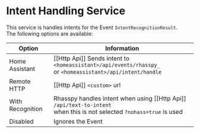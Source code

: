 # Intent Handling Service

This service is handles intents for the Event `IntentRecognitionResult`.
<br/>The following options are available:

| Option           | Information                                                                                                                | 
|------------------|----------------------------------------------------------------------------------------------------------------------------|
| Home Assistant   | [[Http Api]] Sends intent to <br/>`<homeassistant>/api/events/rhasspy_` <br/>or `<homeassistant>/api/intent/handle`        | 
| Remote HTTP      | [[Http Api]] `<custom>` url                                                                                                | 
| With Recognition | Rhasspy handles intent when using [[Http Api]] `/api/text-to-intent` <br/>when this is not selected `?nohass=true` is used | 
| Disabled         | Ignores the Event                                                                                                          | 
